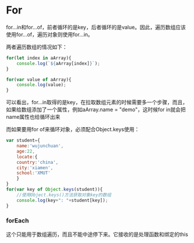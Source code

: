 # For

for...in和for...of，前者循环的是key，后者循环的是value。因此，遍历数组应该使用for...of，遍历对象则使用for...in。

两者遍历数组的情况如下：

```js
for(let index in aArray){
    console.log(`${aArray[index]}`);
}

for(var value of aArray){
    console.log(value);
}
```

可以看出，for...in取得的是key，在拉取数组元素的时候需要多一个步骤，而且，如果给数组添加了一个属性，例如aArray.name = "demo"，这时候for in就会把name属性也给循环出来

而如果要用for of来循环对象，必须配合Object.keys使用：

```js
var student={
    name:'wujunchuan',
    age:22,
    locate:{
    country:'china',
    city:'xiamen',
    school:'XMUT'
    }
}
for(var key of Object.keys(student)){
    //使用Object.keys()方法获取对象key的数组
    console.log(key+": "+student[key]);
}
```

### forEach

这个只能用于数组遍历，而且不能中途停下来。它接收的是处理函数和绑定的this